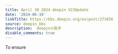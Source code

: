 ```yaml
---
title: April 30 2024 deepin V23Update
date: '2024-06-19'
linkTitle: https://bbs.deepin.org/en/post/271656
source: deepin_bbs
description:  deepin小助手 
disable_comments: true
---
```

To ensure 
